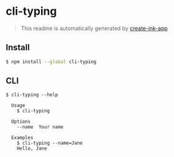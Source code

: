 # cli-typing

> This readme is automatically generated by [create-ink-app](https://github.com/vadimdemedes/create-ink-app)


## Install

```bash
$ npm install --global cli-typing
```


## CLI

```
$ cli-typing --help

  Usage
    $ cli-typing

  Options
    --name  Your name

  Examples
    $ cli-typing --name=Jane
    Hello, Jane
```
